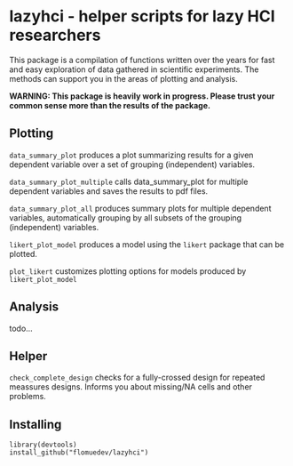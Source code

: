 
# lazyhci - helper scripts for lazy HCI researchers
This package is a compilation of functions written over the years for fast and easy exploration of data gathered in scientific experiments. The methods can support you in the areas of plotting and analysis.

**WARNING: This package is heavily work in progress. Please trust your common sense more than the results of the package.**

## Plotting

`data_summary_plot` produces a plot summarizing results for a given dependent variable over a set of grouping (independent) variables.

`data_summary_plot_multiple` calls data_summary_plot for multiple dependent variables and saves the results to pdf files.

`data_summary_plot_all` produces summary plots for multiple dependent variables, automatically grouping by all subsets of the grouping (independent) variables.

`likert_plot_model` produces a model using the `likert` package that can be plotted.

`plot_likert` customizes plotting options for models produced by `likert_plot_model`

## Analysis

todo...

## Helper
`check_complete_design` checks for a fully-crossed design for repeated meassures designs. Informs you about missing/NA cells and other problems.

## Installing
```
library(devtools)
install_github("flomuedev/lazyhci")
```
